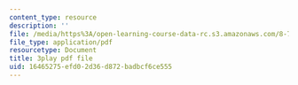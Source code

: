 ```yaml
---
content_type: resource
description: ''
file: /media/https%3A/open-learning-course-data-rc.s3.amazonaws.com/8-701-introduction-to-nuclear-and-particle-physics-fall-2020/16465275efd02d36d872badbcf6ce555_fdIJzQl60ys.pdf
file_type: application/pdf
resourcetype: Document
title: 3play pdf file
uid: 16465275-efd0-2d36-d872-badbcf6ce555
---
```

